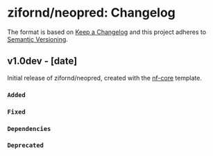 # zifornd/neopred: Changelog

The format is based on [Keep a Changelog](https://keepachangelog.com/en/1.0.0/)
and this project adheres to [Semantic Versioning](https://semver.org/spec/v2.0.0.html).

## v1.0dev - [date]

Initial release of zifornd/neopred, created with the [nf-core](https://nf-co.re/) template.

### `Added`

### `Fixed`

### `Dependencies`

### `Deprecated`
